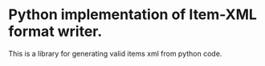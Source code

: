 Python implementation of Item-XML format writer.
==================================================

This is a library for generating valid items xml from python
code.
